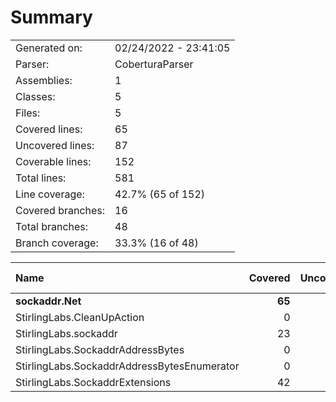 ﻿# Summary
|||
|:---|:---|
| Generated on: | 02/24/2022 - 23:41:05 |
| Parser: | CoberturaParser |
| Assemblies: | 1 |
| Classes: | 5 |
| Files: | 5 |
| Covered lines: | 65 |
| Uncovered lines: | 87 |
| Coverable lines: | 152 |
| Total lines: | 581 |
| Line coverage: | 42.7% (65 of 152) |
| Covered branches: | 16 |
| Total branches: | 48 |
| Branch coverage: | 33.3% (16 of 48) |

|**Name**|**Covered**|**Uncovered**|**Coverable**|**Total**|**Line coverage**|**Covered**|**Total**|**Branch coverage**|
|:---|---:|---:|---:|---:|---:|---:|---:|---:|
|**sockaddr.Net**|**65**|**87**|**152**|**581**|**42.7%**|**16**|**48**|**33.3%**|
|StirlingLabs.CleanUpAction|0|3|3|14|0%|0|0||
|StirlingLabs.sockaddr|23|12|35|246|65.7%|4|8|50%|
|StirlingLabs.SockaddrAddressBytes|0|29|29|110|0%|0|10|0%|
|StirlingLabs.SockaddrAddressBytesEnumerator|0|16|16|45|0%|0|2|0%|
|StirlingLabs.SockaddrExtensions|42|27|69|166|60.8%|12|28|42.8%|

